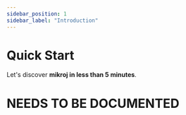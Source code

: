```yaml
---
sidebar_position: 1
sidebar_label: "Introduction"
---
```


# Quick Start

Let's discover **mikroj in less than 5 minutes**.

# NEEDS TO BE DOCUMENTED
